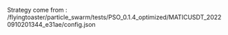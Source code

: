 Strategy come from : /flyingtoaster/particle_swarm/tests/PSO_0.1.4_optimized/MATICUSDT_20220910201344_e31ae/config.json